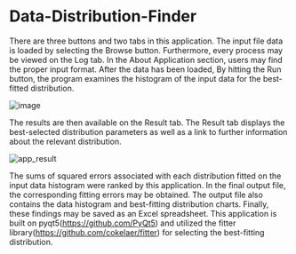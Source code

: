 # Data-Distribution-Finder
There are three buttons and two tabs in this application. The input file data is loaded by selecting the Browse button. Furthermore, every process may be viewed on the Log tab. In the About Application section, users may find the proper input format. After the data has been loaded, By hitting the Run button, the program examines the histogram of the input data for the best-fitted distribution.

![image](https://user-images.githubusercontent.com/96921261/180920377-dc8ff6e9-a523-4aa4-866b-b41d2d0d910b.png)

The results are then available on the Result tab. The Result tab displays the best-selected distribution parameters as well as a link to further information about the relevant distribution.

![app_result](https://user-images.githubusercontent.com/96921261/180924190-ac8959d0-2bcf-4be4-9edf-8c60913450d8.JPG)

The sums of squared errors associated with each distribution fitted on the input data histogram were ranked by this application. In the final output file, the corresponding fitting errors may be obtained. The output file also contains the data histogram and best-fitting distribution charts. Finally, these findings may be saved as an Excel spreadsheet.
This application is built on pyqt5(https://github.com/PyQt5) and utilized the fitter library(https://github.com/cokelaer/fitter) for selecting the best-fitting distribution.
